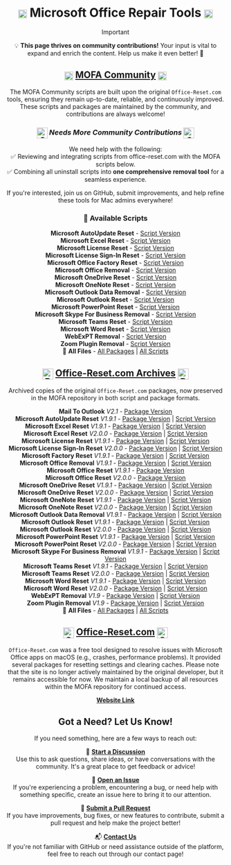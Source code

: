 <div style="text-align: center;">
  
# <img src="/images/repair.png" alt="Repair Image" width="20" style="vertical-align: middle; display: inline-block;" /> Microsoft Office Repair Tools <img src="/images/repair.png" alt="Repair Image" width="20" style="vertical-align: middle; display: inline-block;" />

> [!IMPORTANT]  
> 💡 **This page thrives on community contributions!** Your input is vital to expand and enrich the content. Help us make it even better! 🌟

## <img src="/images/repair.png" alt="Repair Image" width="20" style="vertical-align: middle; display: inline-block;" /> [MOFA Community](https://github.com/cocopuff2u/MOFA/tree/main/office_reset_tools/mofa_community_maintained/) <img src="/images/repair.png" alt="Repair Image" width="20" style="vertical-align: middle; display: inline-block;" /> 
<Badge type="tip" text="Maintained by Community" /> 

The MOFA Community scripts are built upon the original `Office-Reset.com` tools, ensuring they remain up-to-date, reliable, and continuously improved. These scripts and packages are maintained by the community, and contributions are always welcome!  

### **_<img src="/images/community.png" alt="Community Logo" width="25" style="vertical-align: middle; display: inline-block;" /> Needs More Community Contributions <img src="/images/community.png" alt="Community Logo" width="25" style="vertical-align: middle; display: inline-block;" />_**

We need help with the following:  
✅ Reviewing and integrating scripts from office-reset.com with the MOFA scripts below.  
✅ Combining all uninstall scripts into **one comprehensive removal tool** for a seamless experience.  

If you're interested, join us on GitHub, submit improvements, and help refine these tools for Mac admins everywhere!  

### 🔧 Available Scripts 

**Microsoft AutoUpdate Reset** - [Script Version](https://github.com/cocopuff2u/MOFA/blob/main/office_reset_tools/mofa_community_maintained/scripts/MOFA_Community_Microsoft_AutoUpdate_Reset.zsh) <br>
**Microsoft Excel Reset** - [Script Version](https://github.com/cocopuff2u/MOFA/blob/main/office_reset_tools/mofa_community_maintained/scripts/MOFA_Community_Microsoft_Excel_Reset.zsh) <br>
**Microsoft License Reset** - [Script Version](https://github.com/cocopuff2u/MOFA/blob/main/office_reset_tools/mofa_community_maintained/scripts/MOFA_Community_Microsoft_License_Reset.zsh) <br>
**Microsoft License Sign-In Reset** - [Script Version](https://github.com/cocopuff2u/MOFA/blob/main/office_reset_tools/mofa_community_maintained/scripts/MOFA_Community_Microsoft_OfficeLicenseSignIn_Reset.zsh) <br>
**Microsoft Office Factory Reset** - [Script Version](https://github.com/cocopuff2u/MOFA/blob/main/office_reset_tools/mofa_community_maintained/scripts/MOFA_Community_Microsoft_Office_Factory_Reset.zsh) <br>
**Microsoft Office Removal** - [Script Version](https://github.com/cocopuff2u/MOFA/blob/main/office_reset_tools/mofa_community_maintained/scripts/MOFA_Community_Microsoft_Office_Removal.zsh) <br>
**Microsoft OneDrive Reset** - [Script Version](https://github.com/cocopuff2u/MOFA/blob/main/office_reset_tools/mofa_community_maintained/scripts/MOFA_Community_Microsoft_OneDrive_Reset.zsh) <br>
**Microsoft OneNote Reset** - [Script Version](https://github.com/cocopuff2u/MOFA/blob/main/office_reset_tools/mofa_community_maintained/scripts/MOFA_Community_Microsoft_OneNote_Reset.zsh) <br>
**Microsoft Outlook Data Removal** - [Script Version](https://github.com/cocopuff2u/MOFA/blob/main/office_reset_tools/mofa_community_maintained/scripts/MOFA_Community_Microsoft_Outlook_Data_Removal.zsh) <br>
**Microsoft Outlook Reset** - [Script Version](https://github.com/cocopuff2u/MOFA/blob/main/office_reset_tools/mofa_community_maintained/scripts/MOFA_Community_Microsoft_Outlook_Reset.zsh) <br>
**Microsoft PowerPoint Reset** - [Script Version](https://github.com/cocopuff2u/MOFA/blob/main/office_reset_tools/mofa_community_maintained/scripts/MOFA_Community_Microsoft_PowerPoint_Reset.zsh) <br>
**Microsoft Skype For Business Removal** - [Script Version](https://github.com/cocopuff2u/MOFA/blob/main/office_reset_tools/mofa_community_maintained/scripts/MOFA_Community_Microsoft_SkypeForBusiness_Removal.zsh) <br>
**Microsoft Teams Reset** - [Script Version](https://github.com/cocopuff2u/MOFA/blob/main/office_reset_tools/mofa_community_maintained/scripts/MOFA_Community_Microsoft_Teams_Reset.zsh) <br>
**Microsoft Word Reset** - [Script Version](https://github.com/cocopuff2u/MOFA/blob/main/office_reset_tools/mofa_community_maintained/scripts/MOFA_Community_Microsoft_Word_Reset.zsh) <br>
**WebExPT Removal** - [Script Version](https://github.com/cocopuff2u/MOFA/blob/main/office_reset_tools/mofa_community_maintained/scripts/MOFA_Community_WebExPT_Removal.zsh) <br>
**Zoom Plugin Removal** - [Script Version](https://github.com/cocopuff2u/MOFA/blob/main/office_reset_tools/mofa_community_maintained/scripts/MOFA_Community_ZoomPlugin_Removal.zsh) <br>
📁 **All Files** - [All Packages](https://github.com/cocopuff2u/MOFA/tree/main/office_reset_tools/mofa_community_maintained/packages) | [All Scripts](https://github.com/cocopuff2u/MOFA/tree/main/office_reset_tools/mofa_community_maintained/scripts) <br>

## <img src="/images/pkg-icon.png" alt="Pkg Logo" width="25" style="vertical-align: middle; display: inline-block;" /> [Office-Reset.com Archives](https://github.com/cocopuff2u/MOFA/tree/main/office_reset_tools/office_reset_archived/) <img src="/images/pkg-icon.png" alt="Pkg Logo" width="25" style="vertical-align: middle; display: inline-block;" /> 
<Badge type="warning" text="No Longer Supported/Maintained" />

Archived copies of the original `Office-Reset.com` packages, now preserved in the MOFA repository in both script and package formats. <br>

**Mail To Outlook** *V2.1* - [Package Version](https://github.com/cocopuff2u/MOFA/raw/refs/heads/main/office_reset_tools/office_reset_archived/packages/Office-Reset.com_MailToOutlook_2.1.pkg) <br>
**Microsoft AutoUpdate Reset** *V1.9.1* - [Package Version](https://github.com/cocopuff2u/MOFA/raw/refs/heads/main/office_reset_tools/office_reset_archived/packages/Office-Reset.com_Microsoft_AutoUpdate_Reset_1.9.1.pkg) | [Script Version](https://github.com/cocopuff2u/MOFA/blob/main/office_reset_tools/office_reset_archived/scripts/Office-Reset.com_Microsoft_AutoUpdate_Reset_1.9.1.zsh) <br>
**Microsoft Excel Reset** *V1.9.1* - [Package Version](https://github.com/cocopuff2u/MOFA/raw/refs/heads/main/office_reset_tools/office_reset_archived/packages/Office-Reset.com_Microsoft_Excel_Reset_1.9.1.pkg) | [Script Version](https://github.com/cocopuff2u/MOFA/blob/main/office_reset_tools/office_reset_archived/scripts/Office-Reset.com_Microsoft_Excel_Reset_1.9.1.zsh) <br>
**Microsoft Excel Reset** *V2.0.0* - [Package Version](https://github.com/cocopuff2u/MOFA/raw/refs/heads/main/office_reset_tools/office_reset_archived/packages/Office-Reset.com_Microsoft_Excel_Reset_2.0.0.pkg) | [Script Version](https://github.com/cocopuff2u/MOFA/blob/main/office_reset_tools/office_reset_archived/scripts/Office-Reset.com_Microsoft_Excel_Reset_2.0.0.zsh) <br>
**Microsoft License Reset** *V1.9.1* - [Package Version](https://github.com/cocopuff2u/MOFA/raw/refs/heads/main/office_reset_tools/office_reset_archived/packages/Office-Reset.com_Microsoft_License_Reset_1.9.1.pkg) | [Script Version](https://github.com/cocopuff2u/MOFA/blob/main/office_reset_tools/office_reset_archived/scripts/Office-Reset.com_Microsoft_License_Reset_1.9.1.zsh) <br>
**Microsoft License Sign-In Reset** *V2.0.0* - [Package Version](https://github.com/cocopuff2u/MOFA/raw/refs/heads/main/office_reset_tools/office_reset_archived/packages/Office-Reset.com_Microsoft_OfficeLicenseSignIn_Reset_2.0.0.pkg) | [Script Version](https://github.com/cocopuff2u/MOFA/blob/main/office_reset_tools/office_reset_archived/scripts/Office-Reset.com_Microsoft_OfficeLicenseSignIn_Reset_2.0.0.zsh) <br>
**Microsoft Factory Reset** *V1.9.1* - [Package Version](https://github.com/cocopuff2u/MOFA/raw/refs/heads/main/office_reset_tools/office_reset_archived/packages/Office-Reset.com_Microsoft_Office_Factory_Reset_1.9.1.pkg) | [Script Version](https://github.com/cocopuff2u/MOFA/blob/main/office_reset_tools/office_reset_archived/scripts/Office-Reset.com_Microsoft_Office_Factory_Reset_1.9.1.zsh) <br>
**Microsoft Office Removal** *V1.9.1* - [Package Version](https://github.com/cocopuff2u/MOFA/raw/refs/heads/main/office_reset_tools/office_reset_archived/packages/Office-Reset.com_Microsoft_Office_Removal_1.9.1.pkg) | [Script Version](https://github.com/cocopuff2u/MOFA/blob/main/office_reset_tools/office_reset_archived/scripts/Office-Reset.com_Microsoft_Office_Removal_1.9.1.zsh) <br>
**Microsoft Office Reset** *V1.9.1* - [Package Version](https://github.com/cocopuff2u/MOFA/raw/refs/heads/main/office_reset_tools/office_reset_archived/packages/Office-Reset.com_Microsoft_Office_Reset_1.9.1.pkg) <br>
**Microsoft Office Reset** *V2.0.0* - [Package Version](https://github.com/cocopuff2u/MOFA/raw/refs/heads/main/office_reset_tools/office_reset_archived/packages/Office-Reset.com_Microsoft_Office_Reset_2.0.0.pkg) <br>
**Microsoft OneDrive Reset** *V1.9.1* - [Package Version](https://github.com/cocopuff2u/MOFA/raw/refs/heads/main/office_reset_tools/office_reset_archived/packages/Office-Reset.com_Microsoft_OneDrive_Reset_1.9.1.pkg) | [Script Version](https://github.com/cocopuff2u/MOFA/blob/main/office_reset_tools/office_reset_archived/scripts/Office-Reset.com_Microsoft_OneDrive_Reset_1.9.1.zsh) <br>
**Microsoft OneDrive Reset** *V2.0.0* - [Package Version](https://github.com/cocopuff2u/MOFA/raw/refs/heads/main/office_reset_tools/office_reset_archived/packages/Office-Reset.com_Microsoft_OneDrive_Reset_2.0.0.pkg) | [Script Version](https://github.com/cocopuff2u/MOFA/blob/main/office_reset_tools/office_reset_archived/scripts/Office-Reset.com_Microsoft_OneDrive_Reset_2.0.0.zsh) <br>
**Microsoft OneNote Reset** *V1.9.1* - [Package Version](https://github.com/cocopuff2u/MOFA/raw/refs/heads/main/office_reset_tools/office_reset_archived/packages/Office-Reset.com_Microsoft_OneNote_Reset_1.9.1.pkg) | [Script Version](https://github.com/cocopuff2u/MOFA/blob/main/office_reset_tools/office_reset_archived/scripts/Office-Reset.com_Microsoft_OneNote_Reset_1.9.1.zsh) <br>
**Microsoft OneNote Reset** *V2.0.0* - [Package Version](https://github.com/cocopuff2u/MOFA/raw/refs/heads/main/office_reset_tools/office_reset_archived/packages/Office-Reset.com_Microsoft_OneNote_Reset_2.0.0.pkg) | [Script Version](https://github.com/cocopuff2u/MOFA/blob/main/office_reset_tools/office_reset_archived/scripts/Office-Reset.com_Microsoft_OneNote_Reset_2.0.0.zsh) <br>
**Microsoft Outlook Data Removal** *V1.9.1* - [Package Version](https://github.com/cocopuff2u/MOFA/raw/refs/heads/main/office_reset_tools/office_reset_archived/packages/Office-Reset.com_Microsoft_Outlook_Data_Removal_1.9.1.pkg) | [Script Version](https://github.com/cocopuff2u/MOFA/blob/main/office_reset_tools/office_reset_archived/scripts/Office-Reset.com_Microsoft_Outlook_Data_Removal_1.9.1.zsh) <br>
**Microsoft Outlook Reset** *V1.9.1* - [Package Version](https://github.com/cocopuff2u/MOFA/raw/refs/heads/main/office_reset_tools/office_reset_archived/packages/Office-Reset.com_Microsoft_Outlook_Reset_1.9.1.pkg) | [Script Version](https://github.com/cocopuff2u/MOFA/blob/main/office_reset_tools/office_reset_archived/scripts/Office-Reset.com_Microsoft_Outlook_Reset_1.9.1.zsh) <br>
**Microsoft Outlook Reset** *V2.0.0* - [Package Version](https://github.com/cocopuff2u/MOFA/raw/refs/heads/main/office_reset_tools/office_reset_archived/packages/Office-Reset.com_Microsoft_Outlook_Reset_2.0.0.pkg) | [Script Version](https://github.com/cocopuff2u/MOFA/blob/main/office_reset_tools/office_reset_archived/scripts/Office-Reset.com_Microsoft_Outlook_Reset_2.0.0.zsh) <br>
**Microsoft PowerPoint Reset** *V1.9.1* - [Package Version](https://github.com/cocopuff2u/MOFA/raw/refs/heads/main/office_reset_tools/office_reset_archived/packages/Office-Reset.com_Microsoft_PowerPoint_Reset_1.9.1.pkg) | [Script Version](https://github.com/cocopuff2u/MOFA/blob/main/office_reset_tools/office_reset_archived/scripts/Office-Reset.com_Microsoft_PowerPoint_Reset_1.9.1.zsh) <br>
**Microsoft PowerPoint Reset** *V2.0.0* - [Package Version](https://github.com/cocopuff2u/MOFA/raw/refs/heads/main/office_reset_tools/office_reset_archived/packages/Office-Reset.com_Microsoft_PowerPoint_Reset_2.0.0.pkg) | [Script Version](https://github.com/cocopuff2u/MOFA/blob/main/office_reset_tools/office_reset_archived/scripts/Office-Reset.com_Microsoft_PowerPoint_Reset_2.0.0.zsh) <br>
**Microsoft Skype For Business Removal** *V1.9.1* - [Package Version](https://github.com/cocopuff2u/MOFA/raw/refs/heads/main/office_reset_tools/office_reset_archived/packages/Office-Reset.com_Microsoft_SkypeForBusiness_Removal_1.9.1.pkg) | [Script Version](https://github.com/cocopuff2u/MOFA/blob/main/office_reset_tools/office_reset_archived/scripts/Office-Reset.com_Microsoft_SkypeForBusiness_Removal_1.9.1.zsh) <br>
**Microsoft Teams Reset** *V1.9.1* - [Package Version](https://github.com/cocopuff2u/MOFA/raw/refs/heads/main/office_reset_tools/office_reset_archived/packages/Office-Reset.com_Microsoft_Teams_Reset_1.9.1.pkg) | [Script Version](https://github.com/cocopuff2u/MOFA/blob/main/office_reset_tools/office_reset_archived/scripts/Office-Reset.com_Microsoft_Teams_Reset_1.9.1.zsh) <br>
**Microsoft Teams Reset** *V2.0.0* - [Package Version](https://github.com/cocopuff2u/MOFA/raw/refs/heads/main/office_reset_tools/office_reset_archived/packages/Office-Reset.com_Microsoft_Teams_Reset_2.0.0.pkg) | [Script Version](https://github.com/cocopuff2u/MOFA/blob/main/office_reset_tools/office_reset_archived/scripts/Office-Reset.com_Microsoft_Teams_Reset_2.0.0.zsh) <br>
**Microsoft Word Reset** *V1.9.1* - [Package Version](https://github.com/cocopuff2u/MOFA/raw/refs/heads/main/office_reset_tools/office_reset_archived/packages/Office-Reset.com_Microsoft_Word_Reset_1.9.1.pkg) | [Script Version](https://github.com/cocopuff2u/MOFA/blob/main/office_reset_tools/office_reset_archived/scripts/Office-Reset.com_Microsoft_Word_Reset_1.9.1.zsh) <br>
**Microsoft Word Reset** *V2.0.0* - [Package Version](https://github.com/cocopuff2u/MOFA/raw/refs/heads/main/office_reset_tools/office_reset_archived/packages/Office-Reset.com_Microsoft_Word_Reset_2.0.0.pkg) | [Script Version](https://github.com/cocopuff2u/MOFA/blob/main/office_reset_tools/office_reset_archived/scripts/Office-Reset.com_Microsoft_Word_Reset_2.0.0.zsh) <br>
**WebExPT Removal** *V1.9* - [Package Version](https://github.com/cocopuff2u/MOFA/raw/refs/heads/main/office_reset_tools/office_reset_archived/packages/Office-Reset.com_WebExPT_Removal_1.9.pkg) | [Script Version](https://github.com/cocopuff2u/MOFA/blob/main/office_reset_tools/office_reset_archived/scripts/Office-Reset.com_WebExPT_Removal_1.9.zsh) <br>
**Zoom Plugin Removal** *V1.9* - [Package Version](https://github.com/cocopuff2u/MOFA/raw/refs/heads/main/office_reset_tools/office_reset_archived/packages/Office-Reset.com_ZoomPlugin_Removal_1.9.pkg) | [Script Version](https://github.com/cocopuff2u/MOFA/blob/main/office_reset_tools/office_reset_archived/scripts/Office-Reset.com_ZoomPlugin_Removal_1.9.zsh) <br>
📁 **All Files** - [All Packages](https://github.com/cocopuff2u/MOFA/tree/main/office_reset_tools/office_reset_archived/packages) | [All Scripts](https://github.com/cocopuff2u/MOFA/tree/main/office_reset_tools/office_reset_archived/scripts) <br>

## <img src="/images/Office_Reset_512x512.png" alt="Office Reset Logo" width="25" style="vertical-align: middle; display: inline-block;" /> [Office-Reset.com](https://office-reset.com/macadmins/) <img src="/images/Office_Reset_512x512.png" alt="Office Reset Logo" width="25" style="vertical-align: middle; display: inline-block;" /> 
<Badge type="warning" text="No Longer Supported/Maintained" />

`Office-Reset.com` was a free tool designed to resolve issues with Microsoft Office apps on macOS (e.g., crashes, performance problems). It provided several packages for resetting settings and clearing caches. Please note that the site is no longer actively maintained by the original developer, but it remains accessible for now. We maintain a local backup of all resources within the MOFA repository for continued access.

[**Website Link**](https://office-reset.com/)

## **Got a Need? Let Us Know!**  
If you need something, here are a few ways to reach out:

💭 **[Start a Discussion](https://github.com/cocopuff2u/MOFA/discussions)**  
Use this to ask questions, share ideas, or have conversations with the community. It's a great place to get feedback or advice!

🐛 **[Open an Issue](https://github.com/cocopuff2u/MOFA/issues)**  
If you're experiencing a problem, encountering a bug, or need help with something specific, create an issue here to bring it to our attention.

🔧 **[Submit a Pull Request](https://github.com/cocopuff2u/MOFA/pulls)**  
If you have improvements, bug fixes, or new features to contribute, submit a pull request and help make the project better!

📬 **[Contact Us](https://mofa.cocolabs.dev/about_support/report_issue.html)**  
If you're not familiar with GitHub or need assistance outside of the platform, feel free to reach out through our contact page!

</div>
